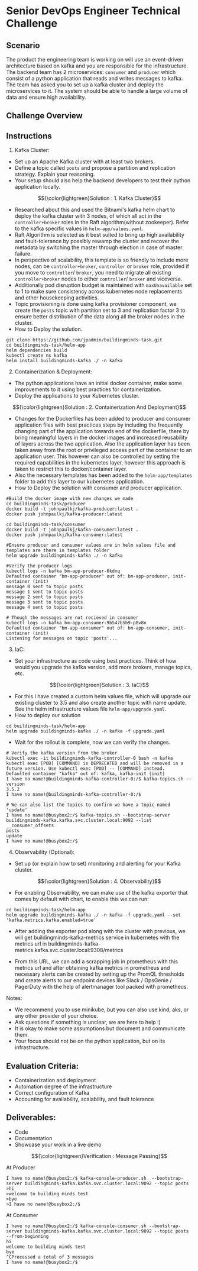 # Senior DevOps Engineer Technical Challenge


## Scenario
The product the engineering team is working on will use an event-driven architecture based on kafka and you are responsible for the infrastructure. The backend team has 2 microservices: `consumer` and `producer` which consist of a python application that reads and writes messages to kafka. The team has asked you to set up a kafka cluster and deploy the microservices to it.
The system should be able to handle a large volume of data and ensure high availability.


## Challenge Overview

## Instructions

1. Kafka Cluster:

- Set up an Apache Kafka cluster with at least two brokers.
- Define a topic called `posts` and propose a partition and replication strategy. Explain your reasoning.
- Your setup should also help the backend developers to test their python application locally.

$${\color{lightgreen}Solution : 1. Kafka Cluster}$$
- Researched about this and used the Bitnami's kafka helm chart to deploy the kafka cluster with 3 nodes, of which all act in the `controller+broker` roles in the Raft algorithm(without zookeeper). Refer to the kafka specific values in `helm-app/values.yaml`.
- Raft Algorithm is selected as it best suited to bring up high availability and fault-tolerance by possibly rewamp the cluster and recover the metadata by switching the master through election in case of master failure.
- In perspective of scalability, this template is so friendly to include more nodes, can be `controller+broker`, `controller` or `broker` role, provided if you move to `controller`/ `broker`, you need to migrate all existing `controller+broker` nodes to either `controller`/ `broker` and viceversa.
- Additionally pod disruption budget is maintained with `maxUnavailable` set to 1 to make sure consistency across kubernetes node replacements and other housekeeping activities.
- Topic provisioning is done using kafka provisioner component, we create the `posts` topic with partition set to 3 and replication factor 3 to ensure better distribution of the data along all the broker nodes in the cluster.
- How to Deploy the solution.
```
git clone https://github.com/jpadmin/buildingminds-task.git
cd buildingminds-task/helm-app
helm dependencies build
kubectl create ns kafka
helm install buildingminds-kafka ./ -n kafka
```

2. Containerization & Deployment:
- The python applications have an initial docker container, make some improvements to it using best practices for containerization.
- Deploy the applications to your Kubernetes cluster.

$${\color{lightgreen}Solution : 2. Containerization And Deployment}$$
- Changes for the Dockerfiles has been added to producer and consumer application files with best practices steps by including the frequently changing part of the application towards end of the dockerfile, there by bring meaningful layers in the docker images and increased reusability of layers across the two application. Also the application layer has been taken away from the root or privileged access part of the container to an application user. This however can also be controlled by setting the required capabilities in the kubernetes layer, however this approach is taken to restrict this to docker/container layer.
- Also the necessary templates has been added to the `helm-app/templates` folder to add this layer to our kubernetes application.
- How to Deploy the solution with consumer and producer application.
```
#Build the docker image with new changes we made
cd buildingminds-task/producer
docker build -t johnpaulkj/kafka-producer:latest .
docker push johnpaulkj/kafka-producer:latest

cd buildingminds-task/consumer
docker build -t johnpaulkj/kafka-consumer:latest .
docker push johnpaulkj/kafka-consumer:latest

#Ensure producer and consumer values are in helm values file and templates are there in templates folder
helm upgrade buildingminds-kafka ./ -n kafka

#Verify the producer logs
kubectl logs -n kafka bm-app-producer-6kdnq          
Defaulted container "bm-app-producer" out of: bm-app-producer, init-container (init)
message 0 sent to topic posts
message 1 sent to topic posts
message 2 sent to topic posts
message 3 sent to topic posts
message 4 sent to topic posts

# Though the messages are not recieved in consumer
kubectl logs -n kafka bm-app-consumer-9b547b5b9-p8v8n
Defaulted container "bm-app-consumer" out of: bm-app-consumer, init-container (init)
Listening for messages on topic 'posts'...
```

3. IaC:
- Set your infrastructure as code using best practices. Think of how would you upgrade the kafka version, add more brokers, manage topics, etc.

$${\color{lightgreen}Solution : 3. IaC}$$
- For this I have created a custom helm values file, which will upgrade our existing cluster to 3.5 and also create another topic with name update. See the helm infrastructure values file `helm-app/upgrade.yaml`.
- How to deploy our solution
```
cd buildingminds-task/helm-app
helm upgrade buildingminds-kafka ./ -n kafka -f upgrade.yaml
```
- Wait for the rollout is complete, now we can verify the changes.
```
# Verify the kafka version from the broker
kubectl exec -it buildingminds-kafka-controller-0 bash -n kafka
kubectl exec [POD] [COMMAND] is DEPRECATED and will be removed in a future version. Use kubectl exec [POD] -- [COMMAND] instead.
Defaulted container "kafka" out of: kafka, kafka-init (init) 
I have no name!@buildingminds-kafka-controller-0:/$ kafka-topics.sh --version
3.5.2
I have no name!@buildingminds-kafka-controller-0:/$

# We can also list the topics to confirm we have a topic named 'update'
I have no name!@busybox2:/$ kafka-topics.sh --bootstrap-server buildingminds-kafka.kafka.svc.cluster.local:9092 --list
__consumer_offsets
posts
update
I have no name!@busybox2:/$
```

4. Observability (Optional):
- Set up (or explain how to set) monitoring and alerting for your Kafka cluster.

$${\color{lightgreen}Solution : 4. Observability}$$
- For enabling Observability, we can make use of the kafka exporter that comes by default with chart, to enable this we can run:
```
cd buildingminds-task/helm-app
helm upgrade buildingminds-kafka ./ -n kafka -f upgrade.yaml --set 'kafka.metrics.kafka.enabled=true'
```
- After adding the exporter pod along with the cluster with previous, we will get buildingminds-kafka-metrics service in kubernetes with the metrics url in buildingminds-kafka-metrics.kafka.svc.cluster.local:9308/metrics

- From this URL, we can add a scrapping job in prometheus with this metrics url and after obtaining kafka metrics in prometheus and necessary alerts can be created by setting up the PromQL thresholds and create alerts to our endpoint devices like Slack / OpsGenie / PagerDuty with the help of alertmanager tool packed with prometheus.

Notes:
- We recommend you to use minikube, but you can also use kind, aks, or any other provider of your choice.
- Ask questions if something is unclear, we are here to help :)
- It is okay to make some assumptions but document and communicate them.
- Your focus should not be on the python application, but on its infrastructure.

## Evaluation Criteria:
- Containerization and deployment
- Automation degree of the infrastructure
- Correct configuration of Kafka
- Accounting for availability, scalability, and fault tolerance

## Deliverables:
- Code
- Documentation
- Showcase your work in a live demo

$${\color{lightgreen}Verification : Message Passing}$$

At Producer
```
I have no name!@busybox2:/$ kafka-console-producer.sh  --bootstrap-server buildingminds-kafka.kafka.svc.cluster.local:9092 --topic posts
>hi
>welcome to building minds test
>bye
>I have no name!@busybox2:/$
```

At Consumer
```
I have no name!@busybox2:/$ kafka-console-consumer.sh --bootstrap-server buildingminds-kafka.kafka.svc.cluster.local:9092 --topic posts --from-beginning
hi
welcome to building minds test
bye
^CProcessed a total of 3 messages
I have no name!@busybox2:/$
```